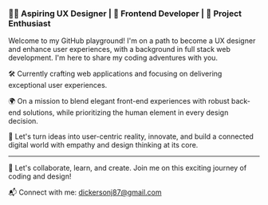 ### 👨‍💻 Aspiring UX Designer | 🌟 Frontend Developer | 🚀 Project Enthusiast

Welcome to my GitHub playground! I'm on a path to become a UX designer and enhance user experiences, with a background in full stack web development. I'm here to share my coding adventures with you.

🛠️ Currently crafting web applications and focusing on delivering exceptional user experiences.

🌍 On a mission to blend elegant front-end experiences with robust back-end solutions, while prioritizing the human element in every design decision.

💭 Let's turn ideas into user-centric reality, innovate, and build a connected digital world with empathy and design thinking at its core.

<hr>

🚀 Let's collaborate, learn, and create. Join me on this exciting journey of coding and design!

📬 Connect with me: dickersonj87@gmail.com
